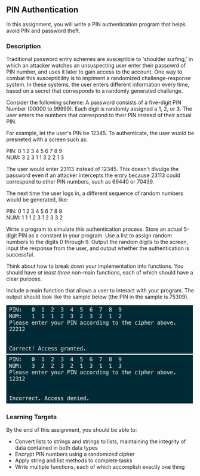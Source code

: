 ## PIN Authentication

In this assignment, you will write a PIN authentication program that helps avoid PIN and password theft.

### Description

Traditional password entry schemes are susceptible to 'shoulder surfing,' in which an attacker watches an unsuspecting user enter their passowrd of PIN number, and uses it later to gain access to the account. One way to combat this susceptibility is to implment a randomized challenge-response system. In these systems, the user enters different information every time, based on a secret that corresponds to a randomly generated challenge.

Consider the following scheme: A password consists of a five-digit PIN Number (00000 to 99999). Each digit is randomly assigned a 1, 2, or 3. The user enters the numbers that correspond to their PIN instead of their actual PIN.

For example, let the user's PIN be 12345. To authenticate, the user wuold be presneted with a screen such as:

PIN: 0 1 2 3 4 5 6 7 8 9  
NUM: 3 2 3 1 1 3 2 2 1 3

The user would enter 23113 instead of 12345. This doesn't divulge the password even if an attacker intercepts the entry because 23113 could correspond to other PIN numbers, such as 69440 or 70439.

The next time the user logs in, a different sequence of random numbers would be generated, like:

PIN: 0 1 2 3 4 5 6 7 8 9  
NUM: 1 1 1 2 3 1 2 3 3 2

Write a program to simulate this authentication process. Store an actual 5-digit PIN as a constant in your program. Use a list to assign random numbers to the digits 0 through 9. Output the random digits to the screen, input the response from the user, and output whether the authentication is successful.

Think about how to break down your implementation into functions. You should have _at least three_ non-main functions, each of which should have a clear purpose.

Include a main function that allows a user to interact with your program. The output should look like the sample below (the PIN in the sample is 75309).

<img src="./pin-authentication-example1.jpg" alt="PIN Authentication Example 1" width="500" height="130">

<img src="./pin-authentication-example2.jpg" alt="PIN Authentication Example 2" width="500" height="130">

### Learning Targets

By the end of this assignment, you should be able to:

- Convert lists to strings and strings to lists, maintaining the integrity of data contained in both data types
- Encrypt PIN numbers using a randomized cipher
- Apply string and list methods to complete tasks
- Write multiple functions, each of which accomplish exactly one thing
